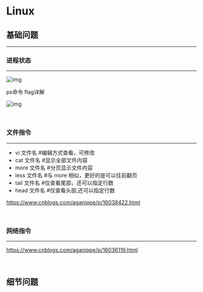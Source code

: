 # **Linux**

## **基础问题**
---

### **进程状态**
---
![img](https://img2018.cnblogs.com/blog/875796/201909/875796-20190926175737431-422827153.png)

ps命令 flag详解

![img](https://img2018.cnblogs.com/blog/875796/201909/875796-20190926175914732-761997808.png)

<br>

### **文件指令**
---

* vi 文件名 #编辑方式查看，可修改
* cat 文件名 #显示全部文件内容
* more 文件名 #分页显示文件内容
* less 文件名 #与 more 相似，更好的是可以往前翻页
* tail 文件名 #仅查看尾部，还可以指定行数
* head 文件名 #仅查看头部,还可以指定行数

https://www.cnblogs.com/aganippe/p/16038422.html

<br>

### **网络指令**
---

https://www.cnblogs.com/aganippe/p/16036119.html

<br>

## **细节问题**
